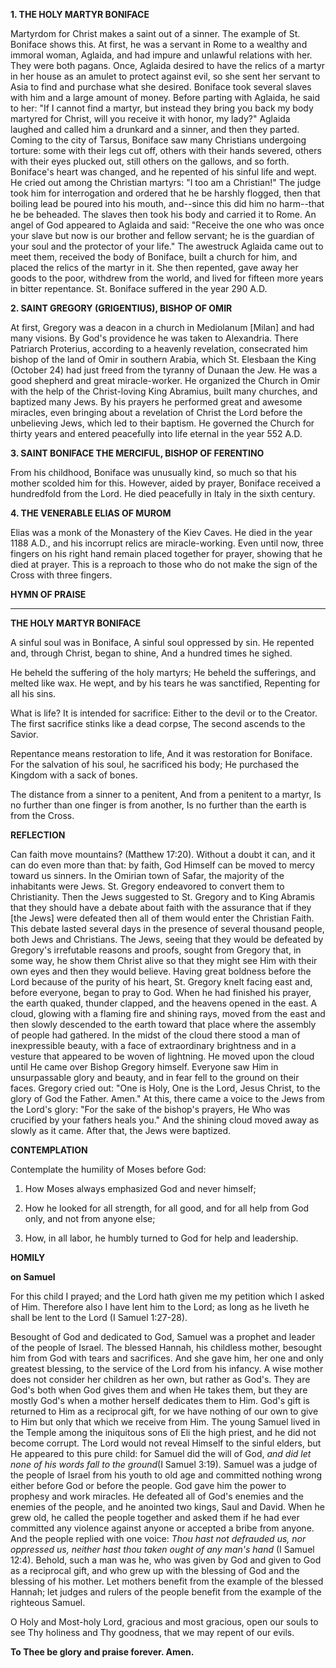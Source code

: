 
**1. THE HOLY MARTYR BONIFACE**

Martyrdom for Christ makes a saint out of a sinner. The example of St. Boniface shows this. At first, he was a servant in Rome to a wealthy and immoral woman, Aglaida, and had impure and unlawful relations with her. They were both pagans. Once, Aglaida desired to have the relics of a martyr in her house as an amulet to protect against evil, so she sent her servant to Asia to find and purchase what she desired. Boniface took several slaves with him and a large amount of money. Before parting with Aglaida, he said to her: "If I cannot find a martyr, but instead they bring you back my body martyred for Christ, will you receive it with honor, my lady?" Aglaida laughed and called him a drunkard and a sinner, and then they parted. Coming to the city of Tarsus, Boniface saw many Christians undergoing torture: some with their legs cut off, others with their hands severed, others with their eyes plucked out, still others on the gallows, and so forth. Boniface's heart was changed, and he repented of his sinful life and wept. He cried out among the Christian martyrs: "I too am a Christian!" The judge took him for interrogation and ordered that he be harshly flogged, then that boiling lead be poured into his mouth, and--since this did him no harm--that he be beheaded. The slaves then took his body and carried it to Rome. An angel of God appeared to Aglaida and said: "Receive the one who was once your slave but now is our brother and fellow servant; he is the guardian of your soul and the protector of your life." The awestruck Aglaida came out to meet them, received the body of Boniface, built a church for him, and placed the relics of the martyr in it. She then repented, gave away her goods to the poor, withdrew from the world, and lived for fifteen more years in bitter repentance. St. Boniface suffered in the year 290 A.D.

**2. SAINT GREGORY (GRIGENTIUS), BISHOP OF OMIR**

At first, Gregory was a deacon in a church in Mediolanum [Milan] and had many visions. By God's providence he was taken to Alexandria. There Patriarch Proterius, according to a heavenly revelation, consecrated him bishop of the land of Omir in southern Arabia, which St. Elesbaan the King (October 24) had just freed from the tyranny of Dunaan the Jew. He was a good shepherd and great miracle-worker. He organized the Church in Omir with the help of the Christ-loving King Abramius, built many churches, and baptized many Jews. By his prayers he performed great and awesome miracles, even bringing about a revelation of Christ the Lord before the unbelieving Jews, which led to their baptism. He governed the Church for thirty years and entered peacefully into life eternal in the year 552 A.D.

**3. SAINT BONIFACE THE MERCIFUL, BISHOP OF FERENTINO**

From his childhood, Boniface was unusually kind, so much so that his mother scolded him for this. However, aided by prayer, Boniface received a hundredfold from the Lord. He died peacefully in Italy in the sixth century.

**4. THE VENERABLE ELIAS OF MUROM**

Elias was a monk of the Monastery of the Kiev Caves. He died in the year 1188 A.D., and his incorrupt relics are miracle-working. Even until now, three fingers on his right hand remain placed together for prayer, showing that he died at prayer. This is a reproach to those who do not make the sign of the Cross with three fingers.



**HYMN OF PRAISE**
****

**THE HOLY MARTYR BONIFACE**

A sinful soul was in Boniface,
A sinful soul oppressed by sin.
He repented and, through Christ, began to shine,
And a hundred times he sighed.

He beheld the suffering of the holy martyrs;
He beheld the sufferings, and melted like wax.
He wept, and by his tears he was sanctified,
Repenting for all his sins.

What is life? It is intended for sacrifice:
Either to the devil or to the Creator.
The first sacrifice stinks like a dead corpse,
The second ascends to the Savior.

Repentance means restoration to life,
And it was restoration for Boniface.
For the salvation of his soul, he sacrificed his body;
He purchased the Kingdom with a sack of bones.

The distance from a sinner to a penitent,
And from a penitent to a martyr,
Is no further than one finger is from another,
Is no further than the earth is from the Cross.


**REFLECTION**

Can faith move mountains? (Matthew 17:20). Without a doubt it can, and it can do even more than that: by faith, God Himself can be moved to mercy toward us sinners. In the Omirian town of Safar, the majority of the inhabitants were Jews. St. Gregory endeavored to convert them to Christianity. Then the Jews suggested to St. Gregory and to King Abramis that they should have a debate about faith with the assurance that if they [the Jews] were defeated then all of them would enter the Christian Faith. This debate lasted several days in the presence of several thousand people, both Jews and Christians. The Jews, seeing that they would be defeated by Gregory's irrefutable reasons and proofs, sought from Gregory that, in some way, he show them Christ alive so that they might see Him with their own eyes and then they would believe. Having great boldness before the Lord because of the purity of his heart, St. Gregory knelt facing east and, before everyone, began to pray to God. When he had finished his prayer, the earth quaked, thunder clapped, and the heavens opened in the east. A cloud, glowing with a flaming fire and shining rays, moved from the east and then slowly descended to the earth toward that place where the assembly of people had gathered. In the midst of the cloud there stood a man of inexpressible beauty, with a face of extraordinary brightness and in a vesture that appeared to be woven of lightning. He moved upon the cloud until He came over Bishop Gregory himself. Everyone saw Him in unsurpassable glory and beauty, and in fear fell to the ground on their faces. Gregory cried out: "One is Holy, One is the Lord, Jesus Christ, to the glory of God the Father. Amen." At this, there came a voice to the Jews from the Lord's glory: "For the sake of the bishop's prayers, He Who was crucified by your fathers heals you." And the shining cloud moved away as slowly as it came. After that, the Jews were baptized.



**CONTEMPLATION**

Contemplate the humility of Moses before God:

1.  How Moses always emphasized God and never himself;

1.  How he looked for all strength, for all good, and for all help from God only, and not from anyone else;

1.  How, in all labor, he humbly turned to God for help and leadership.



**HOMILY**

**on Samuel**

For this child I prayed; and the Lord hath given me my petition which I asked of Him. Therefore also I have lent him to the Lord; as long as he liveth he shall be lent to the Lord (I Samuel 1:27-28).

Besought of God and dedicated to God, Samuel was a prophet and leader of the people of Israel. The blessed Hannah, his childless mother, besought him from God with tears and sacrifices. And she gave him, her one and only greatest blessing, to the service of the Lord from his infancy. A wise mother does not consider her children as her own, but rather as God's. They are God's both when God gives them and when He takes them, but they are mostly God's when a mother herself dedicates them to Him. God's gift is returned to Him as a reciprocal gift, for we have nothing of our own to give to Him but only that which we receive from Him. The young Samuel lived in the Temple among the iniquitous sons of Eli the high priest, and he did not become corrupt. The Lord would not reveal Himself to the sinful elders, but He appeared to this pure child: for Samuel did the will of God, *and did let none of his words fall to the ground*(I Samuel 3:19). Samuel was a judge of the people of Israel from his youth to old age and committed nothing wrong either before God or before the people. God gave him the power to prophesy and work miracles. He defeated all of God's enemies and the enemies of the people, and he anointed two kings, Saul and David. When he grew old, he called the people together and asked them if he had ever committed any violence against anyone or accepted a bribe from anyone. And the people replied with one voice: *Thou hast not defrauded us, nor oppressed us, neither hast thou taken ought of any man's hand* (I Samuel 12:4). Behold, such a man was he, who was given by God and given to God as a reciprocal gift, and who grew up with the blessing of God and the blessing of his mother. Let mothers benefit from the example of the blessed Hannah; let judges and rulers of the people benefit from the example of the righteous Samuel. 

O Holy and Most-holy Lord, gracious and most gracious, open our souls to see Thy holiness and Thy goodness, that we may repent of our evils.

**To Thee be glory and praise forever. Amen.**
